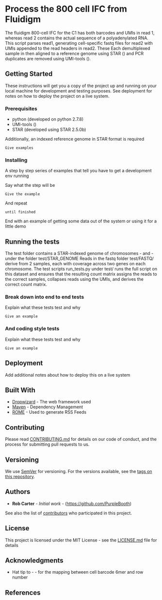 # Process the 800 cell IFC from Fluidigm

The fluidigm 800-cell IFC for the C1 has both barcodes and UMIs in read 1, whereas read 2 contains the actual sequence of a polyadenylated RNA. This script parses read1, generating cell-specific fastq files for read2 with UMIs appended to the read headers in read2. These Each demultiplexed sample in then aligned to a reference genome using STAR () and PCR duplicates are removed using UMI-tools ().

## Getting Started

These instructions will get you a copy of the project up and running on your local machine for development and testing purposes. See deployment for notes on how to deploy the project on a live system.

### Prerequisites

* python (developed on python 2.7.8)
* UMI-tools ()
* STAR (developed using STAR 2.5.0b)

Additionally, an indexed reference genome in STAR format is required

```
Give examples
```

### Installing

A step by step series of examples that tell you have to get a development env running

Say what the step will be

```
Give the example
```

And repeat

```
until finished
```

End with an example of getting some data out of the system or using it for a little demo

## Running the tests

The test folder contains a STAR-indexed genome of chromosomes - and - under the folder test/STAR_GENOME
Reads in the fastq folder test/FASTQ/ derive from 2 samples, each with coverage across two genes on each chromosome.
The test scripts run_tests.py under test/ runs the full script on this dataset and ensures that the resulting count matrix
assigns the reads to the correct samples, collapses reads using the UMIs, and derives the correct count matrix.


### Break down into end to end tests

Explain what these tests test and why

```
Give an example
```

### And coding style tests

Explain what these tests test and why

```
Give an example
```

## Deployment

Add additional notes about how to deploy this on a live system

## Built With

* [Dropwizard](http://www.dropwizard.io/1.0.2/docs/) - The web framework used
* [Maven](https://maven.apache.org/) - Dependency Management
* [ROME](https://rometools.github.io/rome/) - Used to generate RSS Feeds

## Contributing

Please read [CONTRIBUTING.md](https://gist.github.com/PurpleBooth/b24679402957c63ec426) for details on our code of conduct, and the process for submitting pull requests to us.

## Versioning

We use [SemVer](http://semver.org/) for versioning. For the versions available, see the [tags on this repository](https://github.com/your/project/tags). 

## Authors

* **Rob Carter** - *Initial work* - (https://github.com/PurpleBooth)

See also the list of [contributors](https://github.com/your/project/contributors) who participated in this project.

## License

This project is licensed under the MIT License - see the [LICENSE.md](LICENSE.md) file for details

## Acknowledgments

* Hat tip to - - for the mapping between cell barcode 6mer and row number

## References




